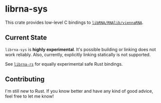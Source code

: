 # librna-sys

This crate provides low-level C bindings to [`libRNA/RNAlib/viennaRNA`](https://www.tbi.univie.ac.at/RNA/).

## Current State

`librna-sys` is **highly experimental**.
It's possible building or linking does not work reliably. 
Also, currently, explicitly linking statically is not supported.

See [`librna-rs`](https://github.com/fncnt/librna-rs) for equally experimental safe Rust bindings.

## Contributing

I'm still new to Rust. If you know better and have any kind of good advice, feel free to let me know!
